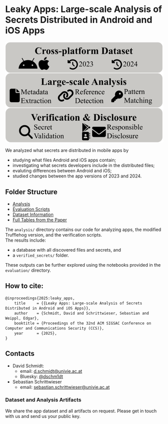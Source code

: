 # Leaky Apps: Large-scale Analysis of Secrets Distributed in Android and iOS Apps

![Figure1](misc/pipeline.svg)

We analyzed what secrets are distributed in mobile apps by
* studying what files Android and iOS apps contain;
* investigating what secrets developers include in the distributed files;
* evaluting differences between Android and iOS;
* studied changes between the app versions of 2023 and 2024.



## Folder Structure
* [Analysis](./analysis/)
* [Evaluation Scripts](./evaluation/)
* [Dataset Information](./dataset/)
* [Full Tables from the Paper](./tables/)

The `analysis/` directory contains our code for analyzing apps, the modified Trufflehog version, and the verification scripts.  
The results include:  
- a database with all discovered files and secrets, and  
- a `verified_secrets/` folder.  

These outputs can be further explored using the notebooks provided in the `evaluation/` directory.


## How to cite:

```
@inproceedings{2025:leaky_apps,
    title     = {{Leaky Apps: Large-scale Analysis of Secrets Distributed in Android and iOS Apps}},
    author    = {Schmidt, David and Schrittwieser, Sebastian and Weippl, Edgar},
    booktitle = {Proceedings of the 32nd ACM SIGSAC Conference on Computer and Communications Security (CCS)},
    year      = {2025},
}
```



## Contacts
* David Schmidt:
    * email: d.schmidt@univie.ac.at
    * Bluesky: [@dschm1dt](https://bsky.app/profile/dschm1dt.bsky.social)
* Sebastian Schrittwieser
    * email: sebastian.schrittwieser@univie.ac.at


### Dataset and Analysis Artifacts
We share the app dataset and all artifacts on request. Please get in touch with us and send us your public key.